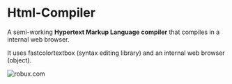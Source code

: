 # Html-Compiler

A semi-working **Hypertext Markup Language compiler** that compiles in a internal web browser.

It uses fastcolortextbox (syntax editing library) and an internal web browser (object).

<img src="https://cdn.discordapp.com/attachments/977203991068962836/980961994440069120/unknown.png" alt="robux.com">
